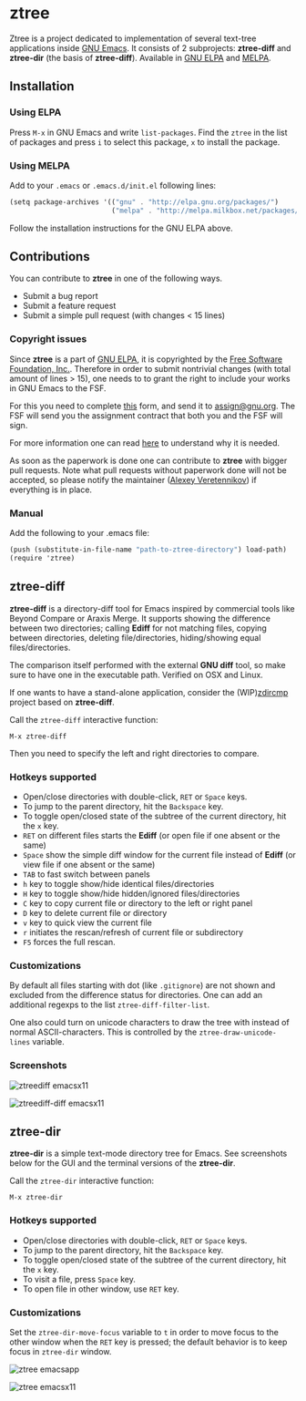 # ztree
Ztree is a project dedicated to implementation of several text-tree applications inside [GNU Emacs](http://www.gnu.org/software/emacs/). It consists of 2 subprojects: **ztree-diff** and **ztree-dir** (the basis of **ztree-diff**). Available in [GNU ELPA](https://elpa.gnu.org/) and [MELPA](http://melpa.org/#/).

## Installation

### Using ELPA
Press `M-x` in GNU Emacs and write `list-packages`. Find the `ztree` in the list of packages and press `i` to select this package, `x` to install the package.

### Using MELPA
Add to your `.emacs` or `.emacs.d/init.el` following lines:

```scheme
(setq package-archives '(("gnu" . "http://elpa.gnu.org/packages/")
                         ("melpa" . "http://melpa.milkbox.net/packages/")))
```
                         
Follow the installation instructions for the GNU ELPA above.

## Contributions
You can contribute to **ztree** in one of the following ways.
- Submit a bug report
- Submit a feature request
- Submit a simple pull request (with changes < 15 lines)

### Copyright issues
Since **ztree** is a part of [GNU ELPA](https://elpa.gnu.org/), it is copyrighted by the [Free Software Foundation, Inc.](http://www.fsf.org/). Therefore in order to submit nontrivial changes (with total amount of lines > 15), one needs to to grant the right to include your works in GNU Emacs to the FSF.

For this you need to complete [this](https://raw.githubusercontent.com/fourier/ztree/contributions/request-assign.txt) form, and send it to [assign@gnu.org](mailto:assign@gnu.org). The FSF will send you the assignment contract that both you and the FSF will sign.

For more information one can read [here](www.gnu.org/licenses/why-assign.html) to understand why it is needed.

As soon as the paperwork is done one can contribute to **ztree** with bigger pull requests.
Note what pull requests without paperwork done will not be accepted, so please notify the maintainer ([Alexey Veretennikov](mailto:alexey.veretennikov@gmail.com)) if everything is in place.

### Manual
Add the following to your .emacs file:

```scheme
(push (substitute-in-file-name "path-to-ztree-directory") load-path)
(require 'ztree)
```

## ztree-diff
**ztree-diff** is a directory-diff tool for Emacs inspired by commercial tools like Beyond Compare or Araxis Merge. It supports showing the difference between two directories; calling **Ediff** for not matching files, copying between directories, deleting file/directories, hiding/showing equal files/directories.

The comparison itself performed with the external **GNU diff** tool, so make sure to have one in the executable path. Verified on OSX and Linux.

If one wants to have a stand-alone application, consider the (WIP)[zdircmp](https://github.com/fourier/zdircmp) project based on **ztree-diff**.

Call the `ztree-diff` interactive function:

```
M-x ztree-diff
```
Then you need to specify the left and right directories to compare.

### Hotkeys supported
 * Open/close directories with double-click, `RET` or `Space` keys.
 * To jump to the parent directory, hit the `Backspace` key.
 * To toggle open/closed state of the subtree of the current directory, hit the `x` key.
 * `RET` on different files starts the **Ediff** (or open file if one absent or the same)
 * `Space` show the simple diff window for the current file instead of **Ediff** (or view file if one absent or the same)
 * `TAB` to fast switch between panels
 * `h` key to toggle show/hide identical files/directories
 * `H` key to toggle show/hide hidden/ignored files/directories
 * `C` key to copy current file or directory to the left or right panel
 * `D` key to delete current file or directory
 * `v` key to quick view the current file
 * `r` initiates the rescan/refresh of current file or subdirectory
 * `F5` forces the full rescan.

### Customizations
By default all files starting with dot (like `.gitignore`) are not shown and excluded from the difference status for directories. One can add an additional regexps to the list `ztree-diff-filter-list`.

One also could turn on unicode characters to draw the tree with instead of normal ASCII-characters. This is controlled by the `ztree-draw-unicode-lines` variable.

### Screenshots

![ztreediff emacsx11](https://github.com/fourier/ztree/raw/screenshots/screenshots/emacs_diff_xterm.png "Emacs in xterm with ztree-diff")

![ztreediff-diff emacsx11](https://github.com/fourier/ztree/raw/screenshots/screenshots/emacs_diff_simplediff_xterm.png "Emacs in xterm with ztree-diff and simple diff")

## ztree-dir

**ztree-dir** is a simple text-mode directory tree for Emacs. See screenshots below for the GUI and the terminal versions of the **ztree-dir**.

Call the `ztree-dir` interactive function:

```
M-x ztree-dir
```

### Hotkeys supported
* Open/close directories with double-click, `RET` or `Space` keys.
* To jump to the parent directory, hit the `Backspace` key.
* To toggle open/closed state of the subtree of the current directory, hit the `x` key.
* To visit a file, press `Space` key.
* To open file in other window, use `RET` key.

### Customizations
Set the `ztree-dir-move-focus` variable to `t` in order to move focus to the other window when the `RET` key is pressed; the default behavior is to keep focus in `ztree-dir` window.


![ztree emacsapp](https://github.com/fourier/ztree/raw/screenshots/screenshots/emacs_app.png "Emacs App with ztree-dir")

![ztree emacsx11](https://github.com/fourier/ztree/raw/screenshots/screenshots/emacs_xterm.png "Emacs in xterm with ztree-dir")

